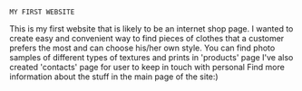 	MY FIRST WEBSITE
This is my first website that is likely to be an internet shop page. I wanted to create easy and convenient way to find pieces of clothes that a customer prefers the most and can choose his/her own style.
You can find photo samples of different types of textures and prints in 'products' page
I've also created 'contacts' page for user to keep in touch with personal
Find more information about the stuff in the main page of the site:)